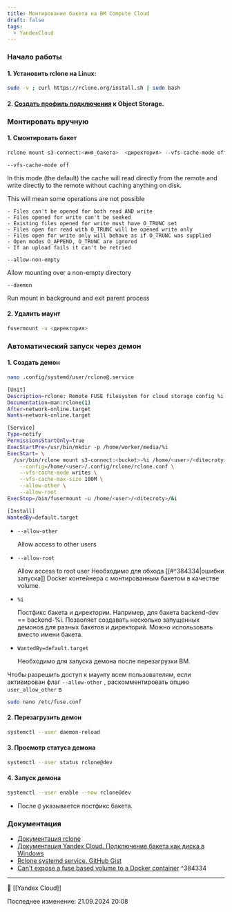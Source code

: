 ```yaml
---
title: Монтирование бакета на ВМ Compute Cloud
draft: false
tags:
  - YandexCloud
---
```

### Начало работы

#### 1. Установить rclone на Linux:
```bash
sudo -v ; curl https://rclone.org/install.sh | sudo bash
```
#### 2. [Создать профиль подключения](https://yandex.cloud/ru/docs/storage/tutorials/s3-disk-connect?utm_referrer=about%3Ablank#:~:text=%D0%BA%20Object%20Storage-,%D0%9D%D0%B0%D1%81%D1%82%D1%80%D0%BE%D0%B9%D1%82%D0%B5%20%D0%BF%D0%BE%D0%B4%D0%BA%D0%BB%D1%8E%D1%87%D0%B5%D0%BD%D0%B8%D0%B5%20%D0%BA%20Object%20Storage,-%D0%92%20%D1%80%D0%B0%D0%B1%D0%BE%D1%87%D0%B5%D0%B9%20%D0%BF%D0%B0%D0%BF%D0%BA%D0%B5) к Object Storage.
### Монтировать вручную
#### 1. Смонтировать бакет

```bash
rclone mount s3-connect:<имя_бакета>  <директория> --vfs-cache-mode off --allow-non-empty --daemon
```
`--vfs-cache-mode off`

In this mode (the default) the cache will read directly from the remote and write directly to the remote without caching anything on disk.

This will mean some operations are not possible

	- Files can't be opened for both read AND write
	- Files opened for write can't be seeked
	- Existing files opened for write must have O_TRUNC set
	- Files open for read with O_TRUNC will be opened write only
	- Files open for write only will behave as if O_TRUNC was supplied
	- Open modes O_APPEND, O_TRUNC are ignored
	- If an upload fails it can't be retried
`--allow-non-empty`

Allow mounting over a non-empty directory

`--daemon`

Run mount in background and exit parent process

#### 2. Удалить маунт
```bash
fusermount -u <директория>
```
### Автоматический запуск через демон
#### 1. Создать демон
```bash
nano .config/systemd/user/rclone@.service
```

```bash
[Unit]
Description=rclone: Remote FUSE filesystem for cloud storage config %i
Documentation=man:rclone(1)
After=network-online.target
Wants=network-online.target

[Service]
Type=notify
PermissionsStartOnly=true
ExecStartPre=/usr/bin/mkdir -p /home/worker/media/%i
ExecStart= \
  /usr/bin/rclone mount s3-connect:<bucket>-%i /home/<user>/<ditecroty>/%i \
    --config=/home/<user>/.config/rclone/rclone.conf \
    --vfs-cache-mode writes \
    --vfs-cache-max-size 100M \
    --allow-other \
    --allow-root
ExecStop=/bin/fusermount -u /home/<user>/<ditecroty>/&i

[Install]
WantedBy=default.target
```

* `--allow-other `

	Allow access to other users

* `--allow-root`

	Allow access to root user
	Необходимо для обхода [[#^384334|ошибки запуска]] Docker контейнера с монтированным бакетом в качестве volume.

* `%i`

	Постфикс бакета и директории.
	Например, для бакета backend-dev == backend-%i.
	Позволяет создавать несколько запущенных демонов для разных бакетов и директорий.
	Можно использовать вместо имени бакета.

* `WantedBy=default.target`

	Необходимо для запуска демона после перезагрузки ВМ.

Чтобы разрешить доступ к маунту всем пользователям, если активирован флаг `--allow-other` , раскомментировать опцию `user_allow_other` в
```bash
sudo nano /etc/fuse.conf
```


#### 2. Перезагрузить демон
```bash
systemctl --user daemon-reload
```

#### 3. Просмотр статуса демона
```bash
systemctl --user status rclone@dev
```

#### 4. Запуск демона
```bash
systemctl --user enable --now rclone@dev
```

* После `@` указывается постфикс  бакета.
 
### Документация
* [Документация rclone](https://rclone.org/commands/rclone_mount/)
* [Документация Yandex Cloud. Подключение бакета как диска в Windows](https://yandex.cloud/ru/docs/storage/tutorials/s3-disk-connect?utm_referrer=about%3Ablank)
* [Rclone systemd service. GitHub Gist](https://gist.github.com/kabili207/2cd2d637e5c7617411a666d8d7e97101)
* [Can't expose a fuse based volume to a Docker container](https://stackoverflow.com/questions/28865407/cant-expose-a-fuse-based-volume-to-a-docker-container) ^384334

----
📂 [[Yandex Cloud]]

Последнее изменение: 21.09.2024 20:08